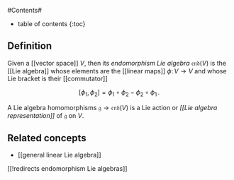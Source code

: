 
#Contents#
* table of contents
{:toc}

## Definition

Given a [[vector space]] $V$, then its _endomorphism Lie algebra_ $\mathfrak{end}(V)$ is the [[Lie algebra]] whose elements are the [[linear maps]] $\phi \colon V \to V$ and whose Lie bracket is their [[commutator]]

$$
  [\phi_1, \phi_2] = \phi_1 \circ \phi_2 - \phi_2 \circ \phi_1
  \,.
$$

A Lie algebra homomorphisms $\mathfrak{g} \to \mathfrak{end}(V)$ is a Lie action or _[[Lie algebra representation]]_ of $\mathfrak{g}$ on $V$.

## Related concepts

* [[general linear Lie algebra]]



[[!redirects endomorphism Lie algebras]]